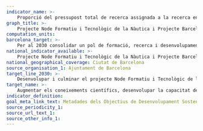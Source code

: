 ```yaml
---
indicator_name: >-
    Proporció del pressupost total de recerca assignada a la recerca en el camp de la tecnologia marina
graph_title: >-
    Projecte Node Formatiu i Tecnològic de la Nàutica i Projecte Barcelona Mar de Ciència
computation_units: 
barcelona_target: >-
    Per al 2030 consolidar un pol de formació, recerca i desenvolupament a l’entorn de les ciències del mar
national_indicator_available: >-
    Projecte Node Formatiu i Tecnològic de la Nàutica i Projecte Barcelona Mar de Ciència
national_geographical_coverage: Ciutat de Barcelona 
source_organisation_1: Ajuntament de Barcelona
target_line_2030: >-
    Desenvolupar i culminar el projecte Node Formatiu i Tecnològic de la Nàutica i el Projecte Barcelona Mar de Ciència
target_name: >-
    Augmentar els coneixements científics, desenvolupar la capacitat de recerca i transferir la tecnologia marina, tenint en compte els criteris i directrius per a la transferència de tecnologia marina de la Comissió Oceanogràfica Intergovernamental, a fi de millorar la salut dels oceans i potenciar la contribució de la biodiversitat marina al desenvolupament dels països en desenvolupament, en particular els petits Estats insulars en desenvolupament i els països menys avançats
indicator_definition:
goal_meta_link_text: Metadades dels Objectius de Desenvolupament Sostenible de les Nacions Unides (pdf 894kB)
source_periodicity_1: 
source_url_text_1: 
source_other_info_1:
---
```

